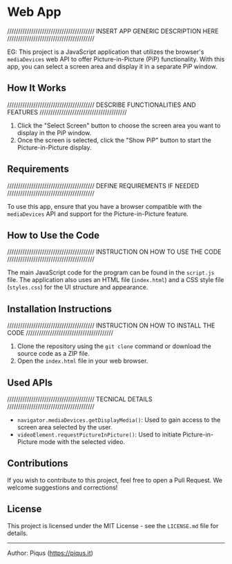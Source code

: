 # Web App

////////////////////////////////////////
INSERT APP GENERIC DESCRIPTION HERE
////////////////////////////////////////

EG: This project is a JavaScript application that utilizes the browser's `mediaDevices` web API to offer Picture-in-Picture (PiP) functionality. With this app, you can select a screen area and display it in a separate PiP window.

## How It Works
////////////////////////////////////////
DESCRIBE FUNCTIONALITIES AND FEATURES
////////////////////////////////////////

1. Click the "Select Screen" button to choose the screen area you want to display in the PiP window.
2. Once the screen is selected, click the "Show PiP" button to start the Picture-in-Picture display.

## Requirements

////////////////////////////////////////
DEFINE REQUIREMENTS IF NEEDED
////////////////////////////////////////

To use this app, ensure that you have a browser compatible with the `mediaDevices` API and support for the Picture-in-Picture feature.

## How to Use the Code

////////////////////////////////////////
INSTRUCTION ON HOW TO USE THE CODE
////////////////////////////////////////

The main JavaScript code for the program can be found in the `script.js` file. The application also uses an HTML file (`index.html`) and a CSS style file (`styles.css`) for the UI structure and appearance.

## Installation Instructions

////////////////////////////////////////
INSTRUCTION ON HOW TO INSTALL THE CODE
////////////////////////////////////////

1. Clone the repository using the `git clone` command or download the source code as a ZIP file.
2. Open the `index.html` file in your web browser.

## Used APIs

////////////////////////////////////////
TECNICAL DETAILS
////////////////////////////////////////

- `navigator.mediaDevices.getDisplayMedia()`: Used to gain access to the screen area selected by the user.
- `videoElement.requestPictureInPicture()`: Used to initiate Picture-in-Picture mode with the selected video.

## Contributions

If you wish to contribute to this project, feel free to open a Pull Request. We welcome suggestions and corrections!

## License

This project is licensed under the MIT License - see the `LICENSE.md` file for details.

---
Author: Piqus (https://piqus.it)
